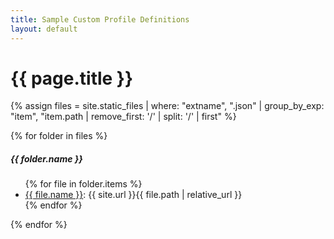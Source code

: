 ```yaml
---
title: Sample Custom Profile Definitions
layout: default
---
```


# {{ page.title }}

{% assign files = site.static_files | where: "extname", ".json" | group_by_exp: "item",
"item.path | remove_first: '/' | split: '/' | first" %}
<!-- {{ files | jsonify }} -->
<!-- {% for folder in files %}
  - {{ folder.name }}
  {% for file in folder.items %}
    - [{{ file.name }}]({{ file.path }}): {{ site.url }}{{ file.path }}
  {% endfor %}

{% endfor %} -->

{% for folder in files %}
<div class="card mb-3">
  <h5 class="card-header">{{ folder.name }}</h5>
  <ul class="list-group list-group-flush">
  {% for file in folder.items %}
    <li class="list-group-item"><a href="{{ file.path | relative_url }}">{{ file.name }}</a>: {{ site.url }}{{ file.path | relative_url }}</li>
  {% endfor %}
  </ul>
</div>
{% endfor %}
